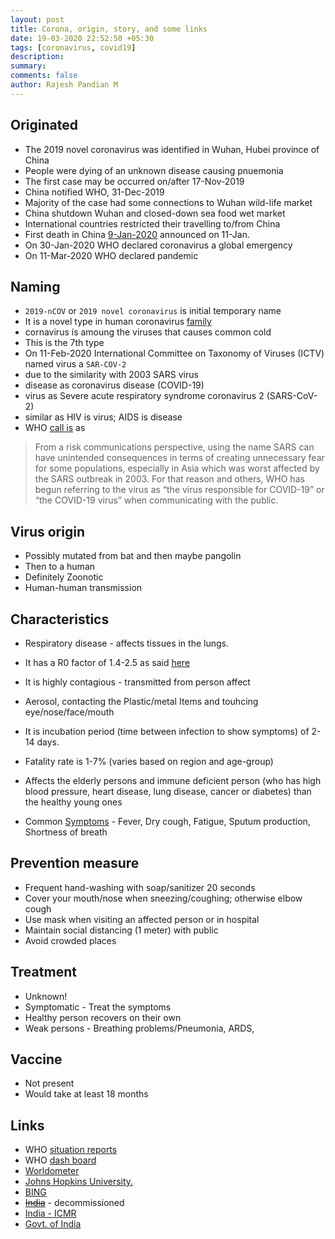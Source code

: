 ```yaml
---
layout: post
title: Corona, origin, story, and some links
date: 19-03-2020 22:52:50 +05:30
tags: [coronavirus, covid19]
description:
summary:
comments: false
author: Rajesh Pandian M
---
```


## Originated
- The 2019 novel coronavirus was identified in Wuhan, Hubei province of China
- People were dying of an unknown disease causing pnuemonia
- The first case may be occurred on/after 17-Nov-2019
- China notified WHO, 31-Dec-2019
- Majority of the case had some connections to Wuhan wild-life market
- China shutdown Wuhan and closed-down sea food wet market
- International countries restricted their travelling to/from China
- First death in China [9-Jan-2020](https://www.aljazeera.com/news/2020/01/timeline-china-coronavirus-spread-200126061554884.html) announced on 11-Jan.
- On 30-Jan-2020 WHO declared coronavirus a global emergency
- On 11-Mar-2020 WHO declared pandemic

## Naming

- `2019-nCOV` or `2019 novel coronavirus` is initial temporary name
- It is a novel type in human coronavirus [family](https://en.wikipedia.org/wiki/Coronavirus#Human_coronaviruses)
- cornavirus is amoung the viruses that causes common cold
- This is the 7th type
- On 11-Feb-2020 International Committee on Taxonomy of Viruses (ICTV) named virus a `SAR-COV-2`
- due to the similarity with 2003 SARS virus
- disease as coronavirus disease (COVID-19)
- virus as Severe acute respiratory syndrome coronavirus 2 (SARS-CoV-2)
- similar as HIV is virus; AIDS is disease
- WHO [call is](https://www.who.int/emergencies/diseases/novel-coronavirus-2019/technical-guidance/naming-the-coronavirus-disease-(covid-2019)-and-the-virus-that-causes-it) as
> From a risk communications perspective, using the name SARS can have unintended consequences in terms of creating unnecessary fear for some populations, especially in Asia which was worst affected by the SARS outbreak in 2003.
>For that reason and others, WHO has begun referring to the virus as “the virus responsible for COVID-19” or “the COVID-19 virus” when communicating with the public.

## Virus origin

- Possibly mutated from bat and then maybe pangolin
- Then to a human
- Definitely Zoonotic
- Human-human transmission

## Characteristics

- Respiratory disease - affects tissues in the lungs.
- It has a R0 factor of 1.4-2.5 as said [here](https://www.who.int/news-room/detail/23-01-2020-statement-on-the-meeting-of-the-international-health-regulations-(2005)-emergency-committee-regarding-the-outbreak-of-novel-coronavirus-(2019-ncov))

- It is highly contagious - transmitted from person affect
- Aerosol, contacting the Plastic/metal Items and touhcing eye/nose/face/mouth
- It is incubation period (time between infection to show symptoms) of 2-14 days.
- Fatality rate is 1-7% (varies based on region and age-group)
- Affects the elderly persons and immune deficient person (who has high blood pressure, heart disease, lung disease, cancer or diabetes) than the healthy young ones
- Common [Symptoms](https://en.wikipedia.org/wiki/Coronavirus_disease_2019#Signs_and_symptoms) - Fever, Dry cough, Fatigue, Sputum production, Shortness of breath

## Prevention measure

- Frequent hand-washing with soap/sanitizer 20 seconds
- Cover your mouth/nose when sneezing/coughing; otherwise elbow cough
- Use mask when visiting an affected person or in hospital
- Maintain social distancing (1 meter) with public
- Avoid crowded places

## Treatment

- Unknown!
- Symptomatic - Treat the symptoms
- Healthy person recovers on their own
- Weak persons - Breathing problems/Pneumonia, ARDS,

## Vaccine

- Not present
- Would take at least 18 months

## Links

- WHO [situation reports](https://www.who.int/emergencies/diseases/novel-coronavirus-2019/situation-reports)
- WHO [dash board](https://experience.arcgis.com/experience/685d0ace521648f8a5beeeee1b9125cd)
- [Worldometer](https://www.worldometers.info/coronavirus/)
- [Johns Hopkins University.](https://coronavirus.jhu.edu/map.html)
- [BING](https://www.bing.com/covid)
- [~~India~~](https://covidout.in/) - decommissioned
- [India - ICMR](http://covidindiaupdates.in/index.php)
- [Govt. of India](https://www.mohfw.gov.in/)

